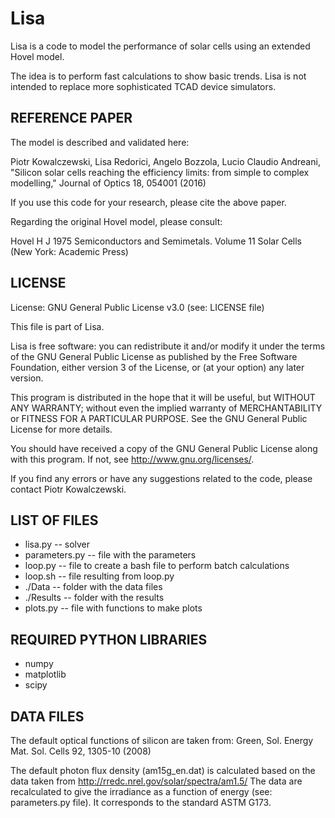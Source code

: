 # Lisa

Lisa is a code to model the performance of solar cells using an extended Hovel model.

The idea is to perform fast calculations to show basic trends. 
Lisa is not intended to replace more sophisticated TCAD device simulators.

## REFERENCE PAPER

The model is described and validated here:
 
Piotr Kowalczewski, Lisa Redorici, Angelo Bozzola, Lucio Claudio Andreani,
"Silicon solar cells reaching the efficiency limits: from simple to complex modelling,"
Journal of Optics 18, 054001 (2016)

If you use this code for your research, please cite the above paper.

Regarding the original Hovel model, please consult:

Hovel H J 1975 Semiconductors and Semimetals. Volume 11
Solar Cells (New York: Academic Press) 

## LICENSE

License: GNU General Public License v3.0 (see: LICENSE file)

This file is part of Lisa.

Lisa is free software: you can redistribute it and/or modify
it under the terms of the GNU General Public License as published by
the Free Software Foundation, either version 3 of the License, or
(at your option) any later version.

This program is distributed in the hope that it will be useful,
but WITHOUT ANY WARRANTY; without even the implied warranty of
MERCHANTABILITY or FITNESS FOR A PARTICULAR PURPOSE.  See the
GNU General Public License for more details.

You should have received a copy of the GNU General Public License
along with this program.  If not, see <http://www.gnu.org/licenses/>.

If you find any errors or have any suggestions related to the code, please contact Piotr Kowalczewski.

## LIST OF FILES

- lisa.py -- solver
- parameters.py -- file with the parameters
- loop.py -- file to create a bash file to perform batch calculations
- loop.sh -- file resulting from loop.py 
- ./Data -- folder with the data files
- ./Results -- folder with the results
- plots.py -- file with functions to make plots

## REQUIRED PYTHON LIBRARIES

- numpy
- matplotlib
- scipy

## DATA FILES

The default optical functions of silicon are taken from:
Green, Sol. Energy Mat. Sol. Cells 92, 1305-10 (2008)

The default photon flux density (am15g_en.dat) is calculated based on the data taken from http://rredc.nrel.gov/solar/spectra/am1.5/
The data are recalculated to give the irradiance as a function of energy (see: parameters.py file).
It corresponds to the standard ASTM G173.

